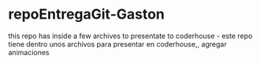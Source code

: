 # repoEntregaGit-Gaston
this repo has inside a few archives to presentate to coderhouse - este repo tiene dentro unos archivos para presentar en coderhouse,, agregar animaciones
